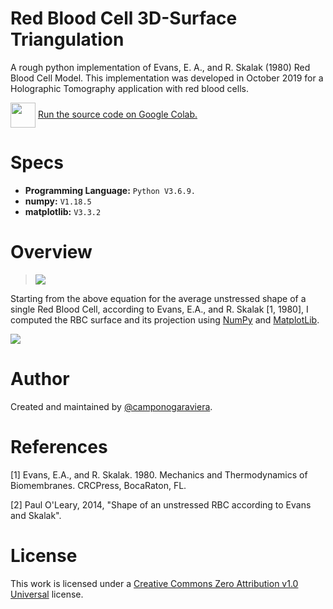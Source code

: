 # Red Blood Cell 3D-Surface Triangulation
A rough python implementation of Evans, E. A., and R. Skalak (1980) Red Blood Cell Model. This implementation was developed in October 2019 for a Holographic Tomography application with red blood cells. 

<a href="https://drive.google.com/file/d/1EvKv088ijMo53aoazquB1AYNNe0wLY9R/view?usp=sharing"><img valign="middle" src="https://www.tensorflow.org/images/colab_logo_32px.png" width="40"></a> 
[Run the source code on Google Colab.](https://drive.google.com/file/d/1EvKv088ijMo53aoazquB1AYNNe0wLY9R/view?usp=sharing)

# Specs
- **Programming Language:** `Python V3.6.9.`
- **numpy:** `V1.18.5` 
- **matplotlib:** `V3.3.2` 

# Overview
> <img src="https://render.githubusercontent.com/render/math?math=z=\pm D_0 \sqrt{1 - \frac{4(x^2+y^2)}{D_{0}^2}} \left( a_0 + \frac{a_1(x^2+y^2)}{D_{0}^2}+\frac{a_2(x^2+y^2)^2}{D_{0}^4}\right).">

Starting from the above equation for the average unstressed shape of a single Red Blood Cell, according to Evans, E.A., and R. Skalak [1, 1980], I computed the RBC surface and its projection using [NumPy](https://numpy.org/doc/stable/) and [MatplotLib](https://matplotlib.org/contents.html).


![](RBC_Implementation.gif)

# Author 

Created and maintained by [@camponogaraviera][1].

[1]: https://github.com/camponogaraviera

# References

\[1] Evans, E.A., and R. Skalak. 1980. Mechanics and Thermodynamics of Biomembranes. CRCPress, BocaRaton, FL.

\[2] Paul O'Leary, 2014, "Shape of an unstressed RBC according to Evans and Skalak".


# License

This work is licensed under a [Creative Commons Zero Attribution v1.0 Universal](LICENSE) license.

